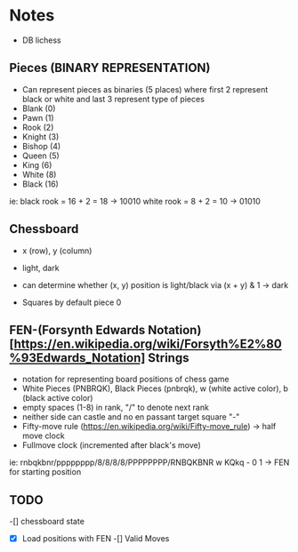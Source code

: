 # Notes
- DB lichess


## Pieces (BINARY REPRESENTATION)
- Can represent pieces as binaries (5 places) where first 2 represent black or white and last 3 represent type of pieces
- Blank (0)
- Pawn (1)
- Rook (2)
- Knight (3)
- Bishop (4)
- Queen (5)
- King (6)
- White (8)
- Black (16)

ie: black rook = 16 + 2 = 18 -> 10010
    white rook = 8 + 2 = 10 -> 01010

## Chessboard
- x (row), y (column)
- light, dark
- can determine whether (x, y) position is light/black via 
(x + y) & 1 -> dark

- Squares by default piece 0

## FEN-(Forsynth Edwards Notation)[https://en.wikipedia.org/wiki/Forsyth%E2%80%93Edwards_Notation] Strings
- notation for representing board positions of chess game
- White Pieces (PNBRQK), Black Pieces (pnbrqk), w (white active color), b (black active color)
- empty spaces (1-8) in rank, "/" to denote next rank
- neither side can castle and no en passant target square "-"
- Fifty-move rule (https://en.wikipedia.org/wiki/Fifty-move_rule) -> half move clock
- Fullmove clock (incremented after black's move)

ie:
rnbqkbnr/pppppppp/8/8/8/8/PPPPPPPP/RNBQKBNR w KQkq - 0 1
-> FEN for starting position

## TODO
-[] chessboard state
-[x] Load positions with FEN
-[] Valid Moves

